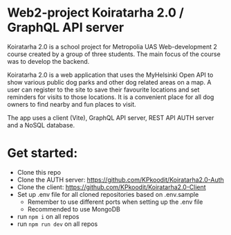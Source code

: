 # Web2-project Koiratarha 2.0 / GraphQL API server

Koiratarha 2.0 is a school project for Metropolia UAS Web-development 2 course created by a group of three students. The main focus of the course was to develop the backend.

Koiratarha 2.0 is a web application that uses the MyHelsinki Open API to show various public dog parks and other dog related areas on a map. A user can register to the site to save their favourite locations and set reminders for visits to those locations. It is a convenient place for all dog owners to find nearby and fun places to visit.

The app uses a client (Vite), GraphQL API server, REST API AUTH server and a NoSQL database.


# Get started:

- Clone this repo
- Clone the AUTH server: https://github.com/KPkoodit/Koiratarha2.0-Auth
- Clone the client: https://github.com/KPkoodit/Koiratarha2.0-Client
- Set up .env file for all cloned repositories based on .env.sample
    - Remember to use different ports when setting up the .env file
    - Recommended to use MongoDB
- run `npm i` on all repos
- run `npm run dev` on all repos

